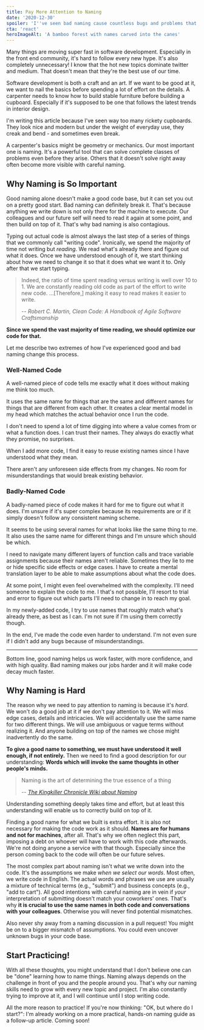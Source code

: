 ```yaml
---
title: Pay More Attention to Naming
date: '2020-12-30'
spoiler: 'I''ve seen bad naming cause countless bugs and problems that cost real time and money. Here''s why that happens and how to avoid it.'
cta: 'react'
heroImageAlt: 'A bamboo forest with names carved into the canes'
---
```


Many things are moving super fast in software development.
Especially in the front end community, it's hard to follow every new hype.
It's also completely unnecessary! I know that the hot new topics dominate twitter and medium.
That doesn't mean that they're the best use of our time. 

Software development is both a craft and an art.
If we want to be good at it, we want to nail the basics before spending a lot of effort on the details.
A carpenter needs to know how to build stable furniture before building a cupboard.
Especially if it's supposed to be one that follows the latest trends in interior design.

I'm writing this article because I've seen way too many rickety cupboards.
They look nice and modern but under the weight of everyday use, they creak and bend - and sometimes even break.

A carpenter's basics might be geometry or mechanics. Our most important one is naming.
It's a powerful tool that can solve complete classes of problems even before they arise.
Others that it doesn't solve right away often become more visible with careful naming.

## Why Naming is So Important

Good naming alone doesn't make a good code base, but it can set you out on a pretty good start.
Bad naming can definitely break it.
That's because anything we write down is not only there for the machine to execute. Our colleagues and our future self will need to read it again at some point, and then build on top of it. That's why bad naming is also contagious.

Typing out actual code is almost always the last step of a series of things that we commonly call "writing code".
Ironically, we spend the majority of time not writing but _reading_.
We read what's already there and figure out what it does.
Once we have understood enough of it, we start thinking about how we need to change it so that it does what we want it to.
Only after that we start typing.

> Indeed, the ratio of time spent reading versus writing is well over 10 to 1.
> We are constantly reading old code as part of the effort to write new code.
> ...[Therefore,] making it easy to read makes it easier to write.
>
>-- <cite>Robert C. Martin, Clean Code: A Handbook of Agile Software Craftsmanship</cite>

**Since we spend the vast majority of time reading, we should optimize our code for that.**

Let me describe two extremes of how I've experienced good and bad naming change this process.

### Well-Named Code

A well-named piece of code tells me exactly what it does without making me think too much.

It uses the same name for things that are the same and different names for things that are different from each other.
It creates a clear mental model in my head which matches the actual behavior once I run the code.

I don't need to spend a lot of time digging into where a value comes from or what a function does.
I can trust their names.
They always do exactly what they promise, no surprises.

When I add more code, I find it easy to reuse existing names since I have understood what they mean. 

There aren't any unforeseen side effects from my changes. No room for misunderstandings that would break existing behavior.

### Badly-Named Code

A badly-named piece of code makes it hard for me to figure out what it does.
I'm unsure if it's super complex because its requirements are or if it simply doesn't follow any consistent naming scheme.

It seems to be using several names for what looks like the same thing to me.
It also uses the same name for different things and I'm unsure which should be which.

I need to navigate many different layers of function calls and trace variable assignments because their names aren't reliable.
Sometimes they lie to me or hide specific side effects or edge cases.
I have to create a mental translation layer to be able to make assumptions about what the code does.

At some point, I might even feel overwhelmed with the complexity.
I'll need someone to explain the code to me.
I that's not possible, I'll resort to trial and error to figure out which parts I'll need to change in to reach my goal.

In my newly-added code, I try to use names that roughly match what's already there, as best as I can.
I'm not sure if I'm using them correctly though.

In the end, I've made the code even harder to understand.
I'm not even sure if I didn't add any bugs because of misunderstandings.

---

Bottom line, good naming helps us work faster, with more confidence, and with high quality.
Bad naming makes our jobs harder and it will make code decay much faster.



## Why Naming is Hard

The reason why we need to pay attention to naming is because it's _hard_.
We won't do a good job at it if we don't pay attention to it.
We will miss edge cases, details and intricacies.
We will accidentally use the same name for two different things.
We will use ambiguous or vague terms without realizing it.
And anyone building on top of the names we chose might inadvertently do the same.

**To give a good name to something, we must have understood it well enough, if not entirely.**
Then we need to find a good description for our understanding: **Words which will invoke the same thoughts in other people's minds.**

> Naming is the art of determining the true essence of a thing
>
> <cite>-- [The Kingkiller Chronicle Wiki about Naming](https://kingkiller.wiki/w/Naming)</cite>

Understanding something deeply takes time and effort, but at least this understanding will enable us to correctly build on top of it.

Finding a good name for what we built is extra effort. 
It is also not necessary for making the code work as it should.
**Names are for humans and not for machines**, after all. 
That's why we often neglect this part, imposing a debt on whoever will have to work with this code afterwards.
We're not doing anyone a service with that though. Especially since the person coming back to the code will often be our future selves.

The most complex part about naming isn't what we write down into the code.
It's the assumptions we make _when we select our words_.
Most often, we write code in English.
The actual words and phrases we use are usually a mixture of technical terms (e.g., "submit") and business concepts (e.g., "add to cart").
All good intentions with careful naming are in vein if _your_ interpretation of submitting doesn't match your coworkers' ones.
That's why **it is crucial to use the same names in both code and conversations with your colleagues**.
Otherwise you will never find potential mismatches.

Also never shy away from a naming discussion in a pull request!
You might be on to a bigger mismatch of assumptions.
You could even uncover unknown bugs in your code base.

## Start Practicing!

With all these thoughts, you might understand that I don't believe one can be "done" learning how to name things.
Naming always depends on the challenge in front of you and the people around you.
That's why our naming skills need to grow with every new topic and project.
I'm also constantly trying to improve at it, and I will continue until I stop writing code.

All the more reason to practice!
If you're now thinking: "OK, but where do I start?": I'm already working on a more practical, hands-on naming guide as a follow-up article.
Coming soon!